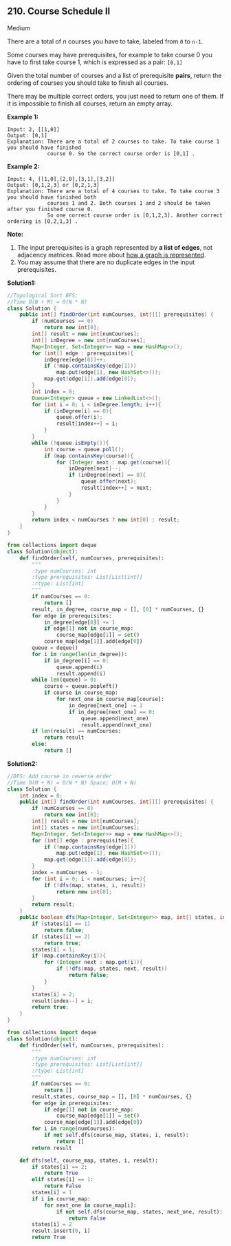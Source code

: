 ## 210. Course Schedule II

Medium

There are a total of *n* courses you have to take, labeled from `0` to `n-1`.

Some courses may have prerequisites, for example to take course 0 you have to first take course 1, which is expressed as a pair: `[0,1]`

Given the total number of courses and a list of prerequisite **pairs**, return the ordering of courses you should take to finish all courses.

There may be multiple correct orders, you just need to return one of them. If it is impossible to finish all courses, return an empty array.

**Example 1:**

```
Input: 2, [[1,0]] 
Output: [0,1]
Explanation: There are a total of 2 courses to take. To take course 1 you should have finished   
             course 0. So the correct course order is [0,1] .
```

**Example 2:**

```
Input: 4, [[1,0],[2,0],[3,1],[3,2]]
Output: [0,1,2,3] or [0,2,1,3]
Explanation: There are a total of 4 courses to take. To take course 3 you should have finished both     
             courses 1 and 2. Both courses 1 and 2 should be taken after you finished course 0. 
             So one correct course order is [0,1,2,3]. Another correct ordering is [0,2,1,3] .
```

**Note:**

1. The input prerequisites is a graph represented by **a list of edges**, not adjacency matrices. Read more about [how a graph is represented](https://www.khanacademy.org/computing/computer-science/algorithms/graph-representation/a/representing-graphs).
2. You may assume that there are no duplicate edges in the input prerequisites.

**Solution1:**

```java
//Topological Sort BFS;
//Time O(N + M) = O(N * N)
class Solution {
    public int[] findOrder(int numCourses, int[][] prerequisites) {
        if (numCourses == 0)
            return new int[0];
        int[] result = new int[numCourses];
        int[] inDegree = new int[numCourses];
        Map<Integer, Set<Integer>> map = new HashMap<>();
        for (int[] edge : prerequisites){
            inDegree[edge[0]]++;
            if (!map.containsKey(edge[1]))
                map.put(edge[1], new HashSet<>());
            map.get(edge[1]).add(edge[0]);
        }
        int index = 0;
        Queue<Integer> queue = new LinkedList<>();
        for (int i = 0; i < inDegree.length; i++){
            if (inDegree[i] == 0){
                queue.offer(i);
                result[index++] = i;
            }
        }
        while (!queue.isEmpty()){
            int course = queue.poll();
            if (map.containsKey(course)){
                for (Integer next : map.get(course)){
                    inDegree[next]--;
                    if (inDegree[next] == 0){
                        queue.offer(next);
                        result[index++] = next;
                    }
                }
            }
        }
        return index < numCourses ? new int[0] : result;
    }
}
```

```python
from collections import deque
class Solution(object):
    def findOrder(self, numCourses, prerequisites):
        """
        :type numCourses: int
        :type prerequisites: List[List[int]]
        :rtype: List[int]
        """
        if numCourses == 0:
            return []
        result, in_degree, course_map = [], [0] * numCourses, {}
        for edge in prerequisites:
            in_degree[edge[0]] += 1
            if edge[1] not in course_map:
                course_map[edge[1]] = set()
            course_map[edge[1]].add(edge[0])
        queue = deque()
        for i in range(len(in_degree)):
            if in_degree[i] == 0:
                queue.append(i)
                result.append(i)
        while len(queue) > 0:
            course = queue.popleft()
            if course in course_map:
                for next_one in course_map[course]:
                    in_degree[next_one] -= 1
                    if in_degree[next_one] == 0:
                        queue.append(next_one)
                        result.append(next_one)
        if len(result) == numCourses:
            return result
        else:
            return []
```

**Solution2:**

```java
//DFS: Add course in reverse order
//Time O(M + N) = O(N * N) Space; O(M + N)
class Solution {
    int index = 0;
    public int[] findOrder(int numCourses, int[][] prerequisites) {
        if (numCourses == 0)
            return new int[0];
        int[] result = new int[numCourses];
        int[] states = new int[numCourses];
        Map<Integer, Set<Integer>> map = new HashMap<>();
        for (int[] edge : prerequisites){
            if (!map.containsKey(edge[1]))
                map.put(edge[1], new HashSet<>());
            map.get(edge[1]).add(edge[0]);
        }
        index = numCourses - 1;
        for (int i = 0; i < numCourses; i++){
            if (!dfs(map, states, i, result))
                return new int[0];
        }
        return result;
    }
    public boolean dfs(Map<Integer, Set<Integer>> map, int[] states, int i, int[] result){
        if (states[i] == 1)
            return false;
        if (states[i] == 2)
            return true;
        states[i] = 1;
        if (map.containsKey(i)){
            for (Integer next : map.get(i)){
                if (!dfs(map, states, next, result))
                    return false;
            }
        }
        states[i] = 2;
        result[index--] = i;
        return true;
    }
}
```

```python
from collections import deque
class Solution(object):
    def findOrder(self, numCourses, prerequisites):
        """
        :type numCourses: int
        :type prerequisites: List[List[int]]
        :rtype: List[int]
        """
        if numCourses == 0:
            return []
        result,states, course_map = [], [0] * numCourses, {}
        for edge in prerequisites:
            if edge[1] not in course_map:
                course_map[edge[1]] = set()
            course_map[edge[1]].add(edge[0])
        for i in range(numCourses):
            if not self.dfs(course_map, states, i, result):
                return []
        return result

    def dfs(self, course_map, states, i, result):
        if states[i] == 2:
            return True
        elif states[i] == 1:
            return False
        states[i] = 1
        if i in course_map:
            for next_one in course_map[i]:
                if not self.dfs(course_map, states, next_one, result):
                    return False
        states[i] = 2
        result.insert(0, i)
        return True
        
        
```

